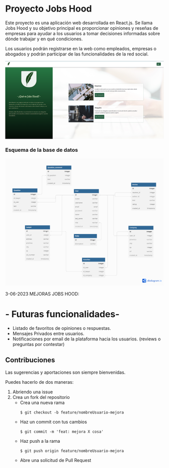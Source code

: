 # Proyecto Jobs Hood
Este proyecto es una aplicación web desarrollada en React.js. Se llama Jobs Hood y su objetivo principal es proporcionar opiniones y reseñas de empresas para ayudar a los usuarios a tomar decisiones informadas sobre dónde trabajar y en qué condiciones.

Los usuarios podrán registrarse en la web como empleados, empresas o abogados y podrán participar de las funcionalidades de la red social.

<img src="jobshood.png">

### Esquema de la base de datos

![api jobshood ](API_JOBS_HOOD.png) 

3-06-2023  MEJORAS JOBS HOOD:
# - Futuras funcionalidades-
- Listado de favoritos de opiniones o respuestas.
- Mensajes Privados entre usuarios.
- Notificaciones por email de la plataforma hacia los usuarios. (reviews o preguntas por contestar) 

## Contribuciones
Las sugerencias y aportaciones son siempre bienvenidas.  

Puedes hacerlo de dos maneras:

1. Abriendo una issue
2. Crea un fork del repositorio
    - Crea una nueva rama  
        ```
        $ git checkout -b feature/nombreUsuario-mejora
        ```
    - Haz un commit con tus cambios 
        ```
        $ git commit -m 'feat: mejora X cosa'
        ```
    - Haz push a la rama 
        ```
        $ git push origin feature/nombreUsuario-mejora
        ```
    - Abre una solicitud de Pull Request


